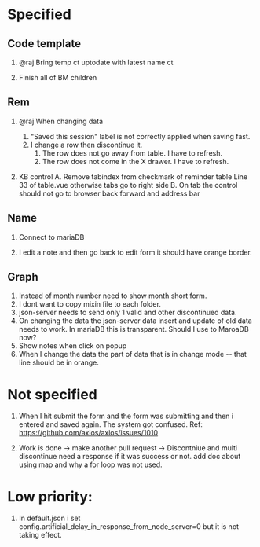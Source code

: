 # Specified

## Code template

1. @raj Bring temp ct uptodate with latest name ct

2. Finish all of BM children

## Rem

1. @raj When changing data

   1. "Saved this session" label is not correctly applied when saving fast.
   2. I change a row then discontinue it.
      1. The row does not go away from table. I have to refresh.
      2. The row does not come in the X drawer. I have to refresh.

2. KB control
   A. Remove tabindex from checkmark of reminder table Line 33 of table.vue otherwise tabs go to right side
   B. On tab the control should not go to browser back forward and address bar

## Name

1. Connect to mariaDB

2. I edit a note and then go back to edit form it should have orange border.

## Graph

1. Instead of month number need to show month short form.
2. I dont want to copy mixin file to each folder.
3. json-server needs to send only 1 valid and other discontinued data.
4. On changing the data the json-server data insert and update of old data needs to work. In mariaDB this is transparent. Should I use to MaroaDB now?
5. Show notes when click on popup
6. When I change the data the part of data that is in change mode -- that line should be in orange.

# Not specified

1. When I hit submit the form and the form was submitting and then i entered and saved again. The system got confused.
   Ref: https://github.com/axios/axios/issues/1010

2. Work is done -> make another pull request -> Discontniue and multi discontinue need a response if it was success or not.
   add doc about using map and why a for loop was not used.

# Low priority:

1. In default.json i set config.artificial_delay_in_response_from_node_server=0 but it is not taking effect.
